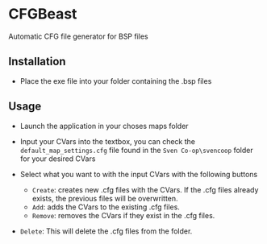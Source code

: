 # CFGBeast
Automatic CFG file generator for BSP files

## Installation
- Place the exe file into your folder containing the .bsp files

## Usage
- Launch the application in your choses maps folder
- Input your CVars into the textbox, you can check the `default_map_settings.cfg` file found in the `Sven Co-op\svencoop` folder for your desired CVars
- Select what you want to with the input CVars with the following buttons
  - `Create`: creates new .cfg files with the CVars. If the .cfg files already exists, the previous files will be overwritten.
  - `Add`: adds the CVars to the existing .cfg files.
  - `Remove`: removes the CVars if they exist in the .cfg files.

- `Delete`: This will delete the .cfg files from the folder.
